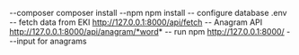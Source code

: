 
--composer
composer install
--npm
npm install
 -- configure database .env
-- fetch data from EKI
http://127.0.0.1:8000/api/fetch
-- Anagram API
http://127.0.0.1:8000/api/anagram/*word*
-- run npm
http://127.0.0.1:8000/ ---input for anagrams
